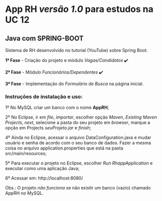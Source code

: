 # App RH *versão 1.0* para estudos na UC 12
## Java com SPRING-BOOT

Sistema de RH desenvolvido no tutorial (YouTube) sobre Spring Boot.

**1ª Fase** - Criação do projeto e módulo *Vagas/Candidatos* :heavy_check_mark:

**2ª Fase** - Módulo *Funcionários/Dependentes* :heavy_check_mark:

**3ª Fase** - Implementação do *Formulário de Busca* na página inicial.

### Instruções de instalação e uso:

1º No MySQL criar um banco com o nome **AppRH**;

2º No Eclipse, ir em *file*, *importar*, escolher opção *Maven*, *Existing Maven Projects*, *next*, selecione a pasta do seu projeto em *browser*, marque a opção em Projects *seuProjeto.jar* e *finish*; 

4º Ainda no Eclipse, acessar o arquivo DataConfiguration.java e mudar usuário e senha de acordo com o seu banco de dados. Fazer a mesma coisa no arquivo application.properties que está na pasta src/main/resources;

5º Para executar o projeto no Eclipse, escolher *Run RhappApplication* e executar como uma aplicação Java;

6º Acessar em: http://localhost:8080/


Obs.: O projeto *não funciona* se não existir um banco (vazio) chamado AppRH no MySQL.



